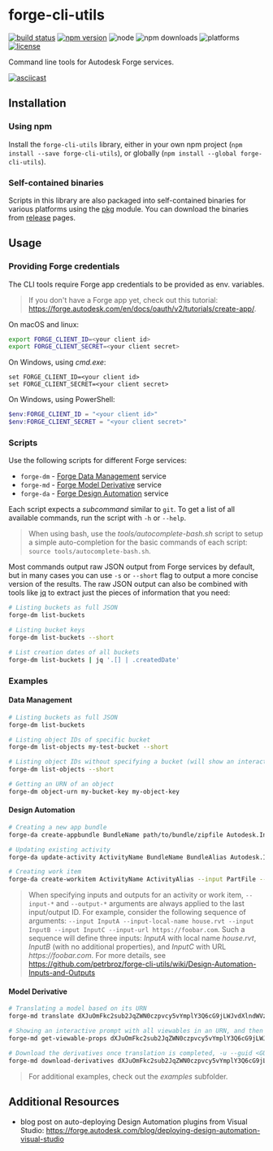 # forge-cli-utils

[![build status](https://travis-ci.com/petrbroz/forge-cli-utils.svg?branch=master)](https://travis-ci.com/petrbroz/forge-cli-utils)
[![npm version](https://badge.fury.io/js/forge-cli-utils.svg)](https://badge.fury.io/js/forge-cli-utils)
![node](https://img.shields.io/node/v/forge-cli-utils.svg)
![npm downloads](https://img.shields.io/npm/dw/forge-cli-utils.svg)
![platforms](https://img.shields.io/badge/platform-windows%20%7C%20osx%20%7C%20linux-lightgray.svg)
[![license](https://img.shields.io/badge/license-MIT-blue.svg)](http://opensource.org/licenses/MIT)

Command line tools for Autodesk Forge services.

[![asciicast](https://asciinema.org/a/244057.svg)](https://asciinema.org/a/244057)

## Installation

### Using npm

Install the `forge-cli-utils` library, either in your own npm project
(`npm install --save forge-cli-utils`), or globally (`npm install --global forge-cli-utils`).

### Self-contained binaries

Scripts in this library are also packaged into self-contained binaries for various platforms
using the [pkg](https://www.npmjs.com/package/pkg) module. You can download the binaries from
[release](https://github.com/petrbroz/forge-cli-utils/releases) pages.

## Usage

### Providing Forge credentials

The CLI tools require Forge app credentials to be provided as env. variables.

> If you don't have a Forge app yet, check out this tutorial: https://forge.autodesk.com/en/docs/oauth/v2/tutorials/create-app/.

On macOS and linux:
```bash
export FORGE_CLIENT_ID=<your client id>
export FORGE_CLIENT_SECRET=<your client secret>
```

On Windows, using _cmd.exe_:
```
set FORGE_CLIENT_ID=<your client id>
set FORGE_CLIENT_SECRET=<your client secret>
```

On Windows, using PowerShell:
```powershell
$env:FORGE_CLIENT_ID = "<your client id>"
$env:FORGE_CLIENT_SECRET = "<your client secret>"
```

### Scripts

Use the following scripts for different Forge services:
  - `forge-dm` - [Forge Data Management](https://forge.autodesk.com/en/docs/data/v2) service
  - `forge-md` - [Forge Model Derivative](https://forge.autodesk.com/en/docs/model-derivative/v2) service
  - `forge-da` - [Forge Design Automation](https://forge.autodesk.com/en/docs/design-automation/v3) service

Each script expects a _subcommand_ similar to `git`. To get a list of all available commands,
run the script with `-h` or `--help`.

> When using bash, use the _tools/autocomplete-bash.sh_ script to setup a simple auto-completion
> for the basic commands of each script: `source tools/autocomplete-bash.sh`.

Most commands output raw JSON output from Forge services by default, but in many cases
you can use `-s` or `--short` flag to output a more concise version of the results.
The raw JSON output can also be combined with tools like [jq](https://stedolan.github.io/jq)
to extract just the pieces of information that you need:

```bash
# Listing buckets as full JSON
forge-dm list-buckets

# Listing bucket keys
forge-dm list-buckets --short

# List creation dates of all buckets
forge-dm list-buckets | jq '.[] | .createdDate'
```

### Examples

#### Data Management

```bash
# Listing buckets as full JSON
forge-dm list-buckets

# Listing object IDs of specific bucket
forge-dm list-objects my-test-bucket --short

# Listing object IDs without specifying a bucket (will show an interactive prompt with list of buckets to choose from)
forge-dm list-objects --short

# Getting an URN of an object
forge-dm object-urn my-bucket-key my-object-key
```

#### Design Automation

```bash
# Creating a new app bundle
forge-da create-appbundle BundleName path/to/bundle/zipfile Autodesk.Inventor+23 "Bundle description here."

# Updating existing activity
forge-da update-activity ActivityName BundleName BundleAlias Autodesk.Inventor+23 --input PartFile --output Thumbnail --output-local-name thumbnail.bmp

# Creating work item
forge-da create-workitem ActivityName ActivityAlias --input PartFile --input-url https://some.url --output Thumbnail --output-url https://another.url --short
```

> When specifying inputs and outputs for an activity or work item, `--input-*` and `--output-*` arguments
> are always applied to the last input/output ID. For example, consider the following sequence of arguments:
> `--input InputA --input-local-name house.rvt --input InputB --input InputC --input-url https://foobar.com`.
> Such a sequence will define three inputs: _InputA_ with local name _house.rvt_, _InputB_ (with no additional
> properties), and _InputC_ with URL _https://foobar.com_.
> For more details, see https://github.com/petrbroz/forge-cli-utils/wiki/Design-Automation-Inputs-and-Outputs

#### Model Derivative

```bash
# Translating a model based on its URN
forge-md translate dXJuOmFkc2sub2JqZWN0czpvcy5vYmplY3Q6cG9jLWJvdXlndWVzLWltbW9iaWxpZXIvaW5wdXQucnZ0

# Showing an interactive prompt with all viewables in an URN, and then getting properties of the selected viewable
forge-md get-viewable-props dXJuOmFkc2sub2JqZWN0czpvcy5vYmplY3Q6cG9jLWJvdXlndWVzLWltbW9iaWxpZXIvaW5wdXQucnZ0

# Download the derivatives once translation is completed, -u --guid <GUIDs of derivatives to download, optional, separated by comma>, -c --directory <path to save derivatives, optional>
forge-md download-derivatives dXJuOmFkc2sub2JqZWN0czpvcy5vYmplY3Q6cG9jLWJvdXlndWVzLWltbW9iaWxpZXIvaW5wdXQucnZ0 -c '/path/to/output/optional' -u 'cdcf63c6-6a67-ffd2-2a8e-1e31397052f7'
```

> For additional examples, check out the _examples_ subfolder.

## Additional Resources

- blog post on auto-deploying Design Automation plugins from Visual Studio: https://forge.autodesk.com/blog/deploying-design-automation-visual-studio